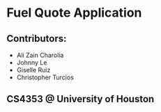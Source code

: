 # Fuel Quote Application

## Contributors: 
* Ali Zain Charolia
* Johnny Le
* Giselle Ruiz
* Christopher Turcios

## CS4353 @ University of Houston
